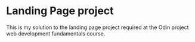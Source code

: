 # Landing Page project

This is my solution to the landing page project required at the Odin project web development fundamentals course.

